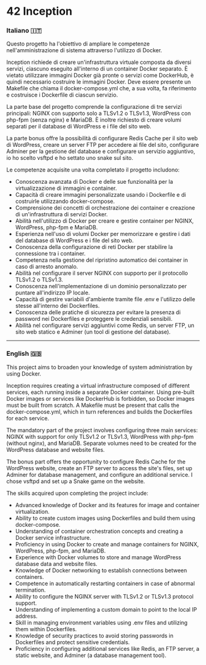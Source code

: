 # 42 Inception

<h3> Italiano 🇮🇹</h3>
Questo progetto ha l'obiettivo di ampliare le competenze nell'amministrazione di sistema attraverso l'utilizzo di Docker.

Inception richiede di creare un'infrastruttura virtuale composta da diversi servizi, ciascuno eseguito all'interno di un container Docker separato.
È vietato utilizzare immagini Docker già pronte o servizi come DockerHub, è quindi necessario costruire le immagini Docker.
Deve essere presente un Makefile che chiama il docker-compose.yml che, a sua volta, fa riferimento e costruisce i Dockerfile di ciascun servizio.

La parte base del progetto comprende la configurazione di tre servizi principali: NGINX con supporto solo a TLSv1.2 o TLSv1.3, WordPress con php-fpm (senza nginx) e MariaDB. 
È inoltre richiesto di creare volumi separati per il database di WordPress e i file del sito web.

La parte bonus offre la possibilità di configurare Redis Cache per il sito web di WordPress, creare un server FTP per accedere ai file del sito, configurare Adminer per la gestione del database e configurare un servizio aggiuntivo, io ho scelto vsftpd e ho settato uno snake sul sito.

Le competenze acquisite una volta completato il progetto includono:

- Conoscenza avanzata di Docker e delle sue funzionalità per la virtualizzazione di immagini e container.
- Capacità di creare immagini personalizzate usando i Dockerfile e di costruirle utilizzando docker-compose.
- Comprensione dei concetti di orchestrazione dei container e creazione di un'infrastruttura di servizi Docker.
- Abilità nell'utilizzo di Docker per creare e gestire container per NGINX, WordPress, php-fpm e MariaDB.
- Esperienza nell'uso di volumi Docker per memorizzare e gestire i dati del database di WordPress e i file del sito web.
- Conoscenza della configurazione di reti Docker per stabilire la connessione tra i container.
- Competenza nella gestione del ripristino automatico dei container in caso di arresto anomalo.
- Abilità nel configurare il server NGINX con supporto per il protocollo TLSv1.2 o TLSv1.3.
- Conoscenza nell'implementazione di un dominio personalizzato per puntare all'indirizzo IP locale.
- Capacità di gestire variabili d'ambiente tramite file .env e l'utilizzo delle stesse all'interno dei Dockerfiles.
- Conoscenza delle pratiche di sicurezza per evitare la presenza di password nei Dockerfiles e proteggere le credenziali sensibili.
- Abilità nel configurare servizi aggiuntivi come Redis, un server FTP, un sito web statico e Adminer (un tool di gestione del database).

-------------------

<h3> English 🇬🇧</h3>
This project aims to broaden your knowledge of system administration by using Docker.

Inception requires creating a virtual infrastructure composed of different services, each running inside a separate Docker container.
Using pre-built Docker images or services like DockerHub is forbidden, so Docker images must be built from scratch.
A Makefile must be present that calls the docker-compose.yml, which in turn references and builds the Dockerfiles for each service.

The mandatory part of the project involves configuring three main services: NGINX with support for only TLSv1.2 or TLSv1.3, WordPress with php-fpm (without nginx), and MariaDB.
Separate volumes need to be created for the WordPress database and website files.

The bonus part offers the opportunity to configure Redis Cache for the WordPress website, create an FTP server to access the site's files, set up Adminer for database management, and configure an additional service. I chose vsftpd and set up a Snake game on the website.

The skills acquired upon completing the project include:

- Advanced knowledge of Docker and its features for image and container virtualization.
- Ability to create custom images using Dockerfiles and build them using docker-compose.
- Understanding of container orchestration concepts and creating a Docker service infrastructure.
- Proficiency in using Docker to create and manage containers for NGINX, WordPress, php-fpm, and MariaDB.
- Experience with Docker volumes to store and manage WordPress database data and website files.
- Knowledge of Docker networking to establish connections between containers.
- Competence in automatically restarting containers in case of abnormal termination.
- Ability to configure the NGINX server with TLSv1.2 or TLSv1.3 protocol support.
- Understanding of implementing a custom domain to point to the local IP address.
- Skill in managing environment variables using .env files and utilizing them within Dockerfiles.
- Knowledge of security practices to avoid storing passwords in Dockerfiles and protect sensitive credentials.
- Proficiency in configuring additional services like Redis, an FTP server, a static website, and Adminer (a database management tool).
